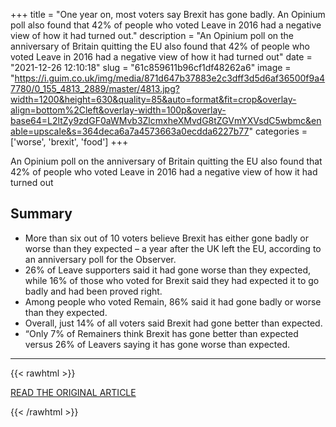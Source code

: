 +++
title = "One year on, most voters say Brexit has gone badly. An Opinium poll also found that 42% of people who voted Leave in 2016 had a negative view of how it had turned out."
description = "An Opinium poll on the anniversary of Britain quitting the EU also found that 42% of people who voted Leave in 2016 had a negative view of how it had turned out"
date = "2021-12-26 12:10:18"
slug = "61c859611b96cf1df48262a6"
image = "https://i.guim.co.uk/img/media/871d647b37883e2c3dff3d5d6af36500f9a47780/0_155_4813_2889/master/4813.jpg?width=1200&height=630&quality=85&auto=format&fit=crop&overlay-align=bottom%2Cleft&overlay-width=100p&overlay-base64=L2ltZy9zdGF0aWMvb3ZlcmxheXMvdG8tZGVmYXVsdC5wbmc&enable=upscale&s=364deca6a7a4573663a0ecdda6227b77"
categories = ['worse', 'brexit', 'food']
+++

An Opinium poll on the anniversary of Britain quitting the EU also found that 42% of people who voted Leave in 2016 had a negative view of how it had turned out

## Summary

- More than six out of 10 voters believe Brexit has either gone badly or worse than they expected – a year after the UK left the EU, according to an anniversary poll for the Observer.
- 26% of Leave supporters said it had gone worse than they expected, while 16% of those who voted for Brexit said they had expected it to go badly and had been proved right.
- Among people who voted Remain, 86% said it had gone badly or worse than they expected.
- Overall, just 14% of all voters said Brexit had gone better than expected.
- “Only 7% of Remainers think Brexit has gone better than expected versus 26% of Leavers saying it has gone worse than expected.

---

{{< rawhtml >}}
  <p class="article-category">
    <a target="_blank" href="https://www.theguardian.com/politics/2021/dec/25/one-year-on-most-voters-say-brexit-has-gone-badly">READ THE ORIGINAL ARTICLE</a>
  </p>
{{< /rawhtml >}}
